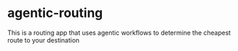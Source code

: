# agentic-routing
This is a routing app that uses agentic workflows to determine the cheapest route to your destination
